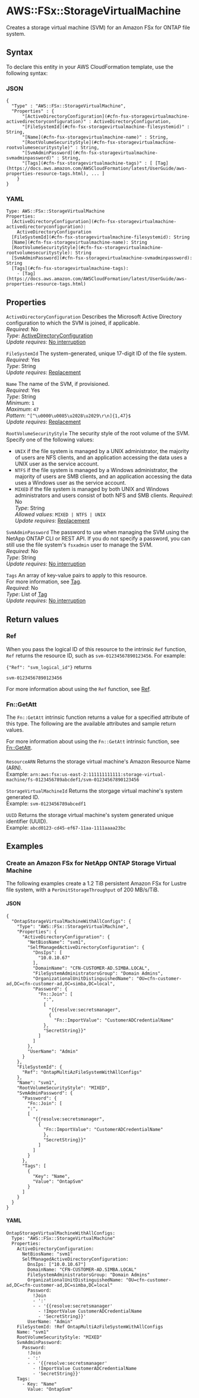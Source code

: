 # AWS::FSx::StorageVirtualMachine<a name="aws-resource-fsx-storagevirtualmachine"></a>

Creates a storage virtual machine \(SVM\) for an Amazon FSx for ONTAP file system\.

## Syntax<a name="aws-resource-fsx-storagevirtualmachine-syntax"></a>

To declare this entity in your AWS CloudFormation template, use the following syntax:

### JSON<a name="aws-resource-fsx-storagevirtualmachine-syntax.json"></a>

```
{
  "Type" : "AWS::FSx::StorageVirtualMachine",
  "Properties" : {
      "[ActiveDirectoryConfiguration](#cfn-fsx-storagevirtualmachine-activedirectoryconfiguration)" : ActiveDirectoryConfiguration,
      "[FileSystemId](#cfn-fsx-storagevirtualmachine-filesystemid)" : String,
      "[Name](#cfn-fsx-storagevirtualmachine-name)" : String,
      "[RootVolumeSecurityStyle](#cfn-fsx-storagevirtualmachine-rootvolumesecuritystyle)" : String,
      "[SvmAdminPassword](#cfn-fsx-storagevirtualmachine-svmadminpassword)" : String,
      "[Tags](#cfn-fsx-storagevirtualmachine-tags)" : [ [Tag](https://docs.aws.amazon.com/AWSCloudFormation/latest/UserGuide/aws-properties-resource-tags.html), ... ]
    }
}
```

### YAML<a name="aws-resource-fsx-storagevirtualmachine-syntax.yaml"></a>

```
Type: AWS::FSx::StorageVirtualMachine
Properties: 
  [ActiveDirectoryConfiguration](#cfn-fsx-storagevirtualmachine-activedirectoryconfiguration): 
    ActiveDirectoryConfiguration
  [FileSystemId](#cfn-fsx-storagevirtualmachine-filesystemid): String
  [Name](#cfn-fsx-storagevirtualmachine-name): String
  [RootVolumeSecurityStyle](#cfn-fsx-storagevirtualmachine-rootvolumesecuritystyle): String
  [SvmAdminPassword](#cfn-fsx-storagevirtualmachine-svmadminpassword): String
  [Tags](#cfn-fsx-storagevirtualmachine-tags): 
    - [Tag](https://docs.aws.amazon.com/AWSCloudFormation/latest/UserGuide/aws-properties-resource-tags.html)
```

## Properties<a name="aws-resource-fsx-storagevirtualmachine-properties"></a>

`ActiveDirectoryConfiguration`  <a name="cfn-fsx-storagevirtualmachine-activedirectoryconfiguration"></a>
Describes the Microsoft Active Directory configuration to which the SVM is joined, if applicable\.  
*Required*: No  
*Type*: [ActiveDirectoryConfiguration](aws-properties-fsx-storagevirtualmachine-activedirectoryconfiguration.md)  
*Update requires*: [No interruption](https://docs.aws.amazon.com/AWSCloudFormation/latest/UserGuide/using-cfn-updating-stacks-update-behaviors.html#update-no-interrupt)

`FileSystemId`  <a name="cfn-fsx-storagevirtualmachine-filesystemid"></a>
The system\-generated, unique 17\-digit ID of the file system\.  
*Required*: Yes  
*Type*: String  
*Update requires*: [Replacement](https://docs.aws.amazon.com/AWSCloudFormation/latest/UserGuide/using-cfn-updating-stacks-update-behaviors.html#update-replacement)

`Name`  <a name="cfn-fsx-storagevirtualmachine-name"></a>
The name of the SVM, if provisioned\.  
*Required*: Yes  
*Type*: String  
*Minimum*: `1`  
*Maximum*: `47`  
*Pattern*: `^[^\u0000\u0085\u2028\u2029\r\n]{1,47}$`  
*Update requires*: [Replacement](https://docs.aws.amazon.com/AWSCloudFormation/latest/UserGuide/using-cfn-updating-stacks-update-behaviors.html#update-replacement)

`RootVolumeSecurityStyle`  <a name="cfn-fsx-storagevirtualmachine-rootvolumesecuritystyle"></a>
The security style of the root volume of the SVM\. Specify one of the following values:  
+  `UNIX` if the file system is managed by a UNIX administrator, the majority of users are NFS clients, and an application accessing the data uses a UNIX user as the service account\.
+  `NTFS` if the file system is managed by a Windows administrator, the majority of users are SMB clients, and an application accessing the data uses a Windows user as the service account\.
+  `MIXED` if the file system is managed by both UNIX and Windows administrators and users consist of both NFS and SMB clients\.
*Required*: No  
*Type*: String  
*Allowed values*: `MIXED | NTFS | UNIX`  
*Update requires*: [Replacement](https://docs.aws.amazon.com/AWSCloudFormation/latest/UserGuide/using-cfn-updating-stacks-update-behaviors.html#update-replacement)

`SvmAdminPassword`  <a name="cfn-fsx-storagevirtualmachine-svmadminpassword"></a>
The password to use when managing the SVM using the NetApp ONTAP CLI or REST API\. If you do not specify a password, you can still use the file system's `fsxadmin` user to manage the SVM\.  
*Required*: No  
*Type*: String  
*Update requires*: [No interruption](https://docs.aws.amazon.com/AWSCloudFormation/latest/UserGuide/using-cfn-updating-stacks-update-behaviors.html#update-no-interrupt)

`Tags`  <a name="cfn-fsx-storagevirtualmachine-tags"></a>
An array of key\-value pairs to apply to this resource\.  
For more information, see [Tag](https://docs.aws.amazon.com/AWSCloudFormation/latest/UserGuide/aws-properties-resource-tags.html)\.  
*Required*: No  
*Type*: List of [Tag](https://docs.aws.amazon.com/AWSCloudFormation/latest/UserGuide/aws-properties-resource-tags.html)  
*Update requires*: [No interruption](https://docs.aws.amazon.com/AWSCloudFormation/latest/UserGuide/using-cfn-updating-stacks-update-behaviors.html#update-no-interrupt)

## Return values<a name="aws-resource-fsx-storagevirtualmachine-return-values"></a>

### Ref<a name="aws-resource-fsx-storagevirtualmachine-return-values-ref"></a>

When you pass the logical ID of this resource to the intrinsic `Ref` function, `Ref` returns the resource ID, such as `svm-01234567890123456`\. For example:

`{"Ref": "svm_logical_id"}` returns 

`svm-01234567890123456`

For more information about using the `Ref` function, see [Ref](https://docs.aws.amazon.com/AWSCloudFormation/latest/UserGuide/intrinsic-function-reference-ref.html)\.

### Fn::GetAtt<a name="aws-resource-fsx-storagevirtualmachine-return-values-fn--getatt"></a>

The `Fn::GetAtt` intrinsic function returns a value for a specified attribute of this type\. The following are the available attributes and sample return values\.

For more information about using the `Fn::GetAtt` intrinsic function, see [Fn::GetAtt](https://docs.aws.amazon.com/AWSCloudFormation/latest/UserGuide/intrinsic-function-reference-getatt.html)\.

#### <a name="aws-resource-fsx-storagevirtualmachine-return-values-fn--getatt-fn--getatt"></a>

`ResourceARN`  <a name="ResourceARN-fn::getatt"></a>
Returns the storage virtual machine's Amazon Resource Name \(ARN\)\.  
Example: `arn:aws:fsx:us-east-2:111111111111:storage-virtual-machine/fs-0123456789abcdef1/svm-01234567890123456`

`StorageVirtualMachineId`  <a name="StorageVirtualMachineId-fn::getatt"></a>
Returns the storgage virtual machine's system generated ID\.  
Example: `svm-0123456789abcedf1`

`UUID`  <a name="UUID-fn::getatt"></a>
Returns the storage virtual machine's system generated unique identifier \(UUID\)\.  
Example: `abcd0123-cd45-ef67-11aa-1111aaaa23bc`

## Examples<a name="aws-resource-fsx-storagevirtualmachine--examples"></a>



### Create an Amazon FSx for NetApp ONTAP Storage Virtual Machine<a name="aws-resource-fsx-storagevirtualmachine--examples--Create_an_Amazon_FSx_for_NetApp_ONTAP_Storage_Virtual_Machine"></a>

The following examples create a 1\.2 TiB persistent Amazon FSx for Lustre file system, with a `PerUnitStorageThroughput` of 200 MB/s/TiB\.

#### JSON<a name="aws-resource-fsx-storagevirtualmachine--examples--Create_an_Amazon_FSx_for_NetApp_ONTAP_Storage_Virtual_Machine--json"></a>

```
{
  "OntapStorageVirtualMachineWithAllConfigs": {
    "Type": "AWS::FSx::StorageVirtualMachine",
    "Properties": {
      "ActiveDirectoryConfiguration": {
        "NetBiosName": "svm1",
        "SelfManagedActiveDirectoryConfiguration": {
          "DnsIps": [
            "10.0.10.67"
          ],
          "DomainName": "CFN-CUSTOMER-AD.SIMBA.LOCAL",
          "FileSystemAdministratorsGroup": "Domain Admins",
          "OrganizationalUnitDistinguishedName": "OU=cfn-customer-ad,DC=cfn-customer-ad,DC=simba,DC=local",
          "Password": {
            "Fn::Join": [
              ":",
              [
                "{{resolve:secretsmanager",
                {
                  "Fn::ImportValue": "CustomerADCredentialName"
              },
              "SecretString}}"
            ]
          ]
        },
        "UserName": "Admin"
      }
    },
    "FileSystemId": {
      "Ref": "OntapMultiAzFileSystemWithAllConfigs"
    },
    "Name": "svm1",
    "RootVolumeSecurityStyle": "MIXED",
    "SvmAdminPassword": {
      "Password": {
        "Fn::Join": [
        ":",
        [
          "{{resolve:secretsmanager",
            {
              "Fn::ImportValue": "CustomerADCredentialName"
              },
              "SecretString}}"
            ]
          ]
        }
      },
      "Tags": [
        {
          "Key": "Name",
          "Value": "OntapSvm"
        }
      ]
    }
  }
}
```

#### YAML<a name="aws-resource-fsx-storagevirtualmachine--examples--Create_an_Amazon_FSx_for_NetApp_ONTAP_Storage_Virtual_Machine--yaml"></a>

```
OntapStorageVirtualMachineWithAllConfigs:
  Type: "AWS::FSx::StorageVirtualMachine"
  Properties:
    ActiveDirectoryConfiguration:
      NetBiosName: "svm1"
      SelfManagedActiveDirectoryConfiguration:
        DnsIps: ["10.0.10.67"]
        DomainName: "CFN-CUSTOMER-AD.SIMBA.LOCAL"
        FileSystemAdministratorsGroup: "Domain Admins"
        OrganizationalUnitDistinguishedName: "OU=cfn-customer-ad,DC=cfn-customer-ad,DC=simba,DC=local"
        Password:
          !Join
          - ':'
          - - '{{resolve:secretsmanager'
            - !ImportValue CustomerADCredentialName
            - 'SecretString}}'
        UserName: "Admin"
    FileSystemId: !Ref OntapMultiAzFileSystemWithAllConfigs
    Name: "svm1"
    RootVolumeSecurityStyle: "MIXED"
    SvmAdminPassword:
      Password:
        !Join
        - ':'
        - - '{{resolve:secretsmanager'
          - !ImportValue CustomerADCredentialName
          - 'SecretString}}'
    Tags:
      - Key: "Name"
        Value: "OntapSvm"
```